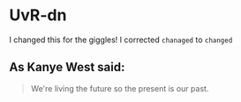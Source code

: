 # UvR-dn
I changed this for the giggles!
I corrected `chanaged` to `changed`

## As Kanye West said:
> We're living the future so
> the present is our past.
